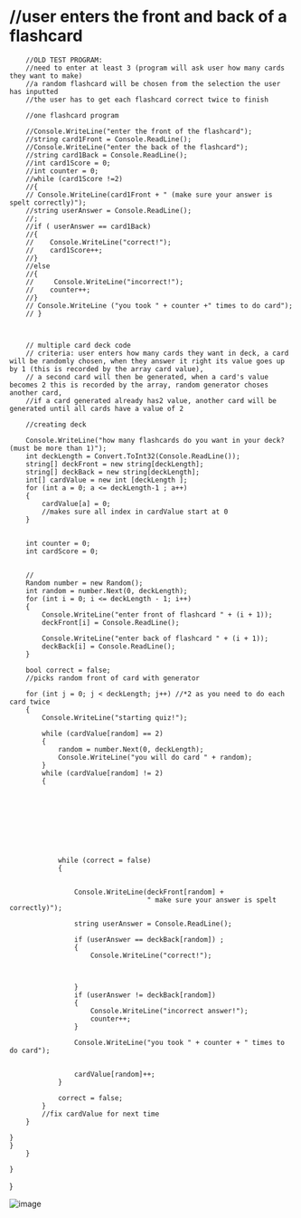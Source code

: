 # //user enters the front and back of a flashcard
        //OLD TEST PROGRAM:
        //need to enter at least 3 (program will ask user how many cards they want to make)
        //a random flashcard will be chosen from the selection the user has inputted
        //the user has to get each flashcard correct twice to finish
 
        //one flashcard program

        //Console.WriteLine("enter the front of the flashcard");
        //string card1Front = Console.ReadLine();
        //Console.WriteLine("enter the back of the flashcard");
        //string card1Back = Console.ReadLine();
        //int card1Score = 0;
        //int counter = 0;
        //while (card1Score !=2)
        //{
        // Console.WriteLine(card1Front + " (make sure your answer is spelt correctly)");
        //string userAnswer = Console.ReadLine();
        //;
        //if ( userAnswer == card1Back)
        //{
        //    Console.WriteLine("correct!");
        //    card1Score++;
        //}
        //else
        //{
        //     Console.WriteLine("incorrect!");
        //    counter++;
        //}
        // Console.WriteLine ("you took " + counter +" times to do card");
        // }



        // multiple card deck code 
        // criteria: user enters how many cards they want in deck, a card will be randomly chosen, when they answer it right its value goes up by 1 (this is recorded by the array card value),
        // a second card will then be generated, when a card's value becomes 2 this is recorded by the array, random generator choses another card, 
        //if a card generated already has2 value, another card will be generated until all cards have a value of 2

        //creating deck

        Console.WriteLine("how many flashcards do you want in your deck? (must be more than 1)");
        int deckLength = Convert.ToInt32(Console.ReadLine());
        string[] deckFront = new string[deckLength];
        string[] deckBack = new string[deckLength];
        int[] cardValue = new int [deckLength ];
        for (int a = 0; a <= deckLength-1 ; a++)
        {
            cardValue[a] = 0;
            //makes sure all index in cardValue start at 0
        }


        int counter = 0;
        int cardScore = 0;
        

        //
        Random number = new Random();
        int random = number.Next(0, deckLength);
        for (int i = 0; i <= deckLength - 1; i++)
        {
            Console.WriteLine("enter front of flashcard " + (i + 1));
            deckFront[i] = Console.ReadLine();

            Console.WriteLine("enter back of flashcard " + (i + 1));
            deckBack[i] = Console.ReadLine();
        }

        bool correct = false;
        //picks random front of card with generator

        for (int j = 0; j < deckLength; j++) //*2 as you need to do each card twice
        {
            Console.WriteLine("starting quiz!");
            
            while (cardValue[random] == 2)
            {
                random = number.Next(0, deckLength);
                Console.WriteLine("you will do card " + random);
            }
            while (cardValue[random] != 2)
            {









                while (correct = false)
                {


                    Console.WriteLine(deckFront[random] +
                                      " make sure your answer is spelt correctly)");

                    string userAnswer = Console.ReadLine();

                    if (userAnswer == deckBack[random]) ;
                    {
                        Console.WriteLine("correct!");



                    }
                    if (userAnswer != deckBack[random])
                    {
                        Console.WriteLine("incorrect answer!");
                        counter++;
                    }

                    Console.WriteLine("you took " + counter + " times to do card");


                    cardValue[random]++;
                }

                correct = false;
            }
            //fix cardValue for next time
        }

    }
    }
        }

    }
}

    



![image](https://github.com/user-attachments/assets/1ed027fb-f09e-43c5-98b5-dc8341fc885e)

